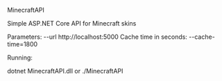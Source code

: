 MinecraftAPI

Simple ASP.NET Core API for Minecraft skins

Parameters:
--url http://localhost:5000
Cache time in seconds: --cache-time=1800

Running:

dotnet MinecraftAPI.dll
or
./MinecraftAPI
